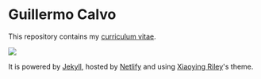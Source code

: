 
# Guillermo Calvo

This repository contains my [curriculum vitae](https://guillermo.dev/).

![](https://guillermo.dev/assets/images/thumb.png)

It is powered by [Jekyll](http://jekyllrb.com/ "Jekyll is a simple, blog-aware, static site generator"),
hosted by [Netlify](https://www.netlify.com "Deploy modern static websites with Netlify")
and using [Xiaoying Riley](http://themes.3rdwavemedia.com/ "Free Responsive Portfolio Template for Developers")'s theme.
